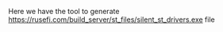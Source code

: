 Here we have the tool to generate https://rusefi.com/build_server/st_files/silent_st_drivers.exe file